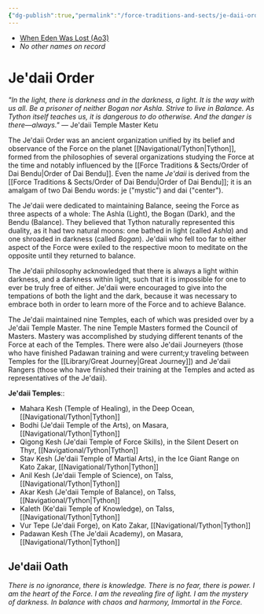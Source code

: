 ```yaml
---
{"dg-publish":true,"permalink":"/force-traditions-and-sects/je-daii-order/","tags":["faction"]}
---
```


- [When Eden Was Lost (Ao3)](https://archiveofourown.org/works/19334440/chapters/45992584)
- *No other names on record*
# Je'daii Order

*"In the light, there is darkness and in the darkness, a light. It is the way with us all. Be a prisoner of neither Bogan nor Ashla. Strive to live in Balance. As Tython itself teaches us, it is dangerous to do otherwise. And the danger is there—always."* — Je'daii Temple Master Ketu

The Je'daii Order was an ancient organization unified by its belief and observance of the Force on the planet [[Navigational/Tython\|Tython]], formed from the philosophies of several organizations studying the Force at the time and notably influenced by the [[Force Traditions & Sects/Order of Dai Bendu\|Order of Dai Bendu]]. Even the name *Je'daii* is derived from the [[Force Traditions & Sects/Order of Dai Bendu\|Order of Dai Bendu]]; it is an amalgam of two Dai Bendu words: je ("mystic") and dai ("center").

The Je'daii were dedicated to maintaining Balance, seeing the Force as three aspects of a whole: The Ashla (Light), the Bogan (Dark), and the Bendu (Balance). They believed that Tython naturally represented this duality, as it had two natural moons: one bathed in light (called *Ashla*) and one shroaded in darkness (called *Bogan*). Je'daii who fell too far to either aspect of the Force were exiled to the respective moon to meditate on the opposite until they returned to balance. 

The Je'daii philosophy acknowledged that there is always a light within darkness, and a darkness within light, such that it is impossible for one to ever be truly free of either. Je'daii were encouraged to give into the tempations of both the light and the dark, because it was necessary to embrace both in order to learn more of the Force and to achieve Balance. 

The Je'daii maintained nine Temples, each of which was presided over by a Je'daii Temple Master. The nine Temple Masters formed the Council of Masters. Mastery was accomplished by studying different tenants of the Force at each of the Temples. There were also Je'daii Journeyers (those who have finished Padawan training and were current;y traveling between Temples for the [[Library/Great Journey\|Great Journey]]) and Je'daii Rangers (those who have finished their training at the Temples and acted as representatives of the Je'daii). 

**Je'daii Temples**::
- Mahara Kesh (Temple of Healing), in the Deep Ocean, [[Navigational/Tython\|Tython]]
- Bodhi (Je'daii Temple of the Arts), on Masara, [[Navigational/Tython\|Tython]]
- Qigong Kesh (Je'daii Temple of Force Skills), in the Silent Desert on Thyr, [[Navigational/Tython\|Tython]]
- Stav Kesh (Je'daii Temple of Martial Arts), in the Ice Giant Range on Kato Zakar, [[Navigational/Tython\|Tython]]
- Anil Kesh (Je'daii Temple of Science), on Talss, [[Navigational/Tython\|Tython]]
- Akar Kesh (Je'daii Temple of Balance), on Talss, [[Navigational/Tython\|Tython]]
- Kaleth (Ke'daii Temple of Knowledge), on Talss, [[Navigational/Tython\|Tython]]
- Vur Tepe (Je'daii Forge), on Kato Zakar, [[Navigational/Tython\|Tython]]
- Padawan Kesh (The Je'daii Academy), on Masara, [[Navigational/Tython\|Tython]]
## Je'daii Oath

*There is no ignorance, there is knowledge.
There is no fear, there is power.
I am the heart of the Force.
I am the revealing fire of light.
I am the mystery of darkness.
In balance with chaos and harmony,
Immortal in the Force.* 